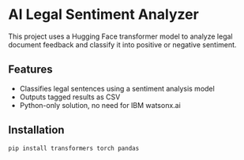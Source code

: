 # AI Legal Sentiment Analyzer

This project uses a Hugging Face transformer model to analyze legal document feedback and classify it into positive or negative sentiment.

## Features
- Classifies legal sentences using a sentiment analysis model
- Outputs tagged results as CSV
- Python-only solution, no need for IBM watsonx.ai

## Installation
```bash
pip install transformers torch pandas
